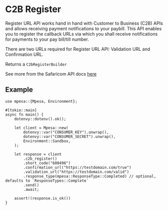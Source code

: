 # C2B Register

Register URL API works hand in hand with Customer to Business (C2B) APIs and allows receiving payment notifications to your paybill. This API enables you to register the callback URLs via which you shall receive notifications for payments to your pay bill/till number.

There are two URLs required for Register URL API: Validation URL and Confirmation URL.

Returns a `C2bRegisterBuilder`

See more from the Safaricom API docs [here](https://developer.safaricom.co.ke/APIs/CustomerToBusinessRegisterURL)

## Example

```rust,no_run
use mpesa::{Mpesa, Environment};

#[tokio::main]
async fn main() {
    dotenvy::dotenv().ok();

    let client = Mpesa::new(
        dotenvy::var("CONSUMER_KEY").unwrap(),
        dotenvy::var("CONSUMER_SECRET").unwrap(),
        Environment::Sandbox,
    );

    let response = client
        .c2b_register()
        .short_code("600496")
        .confirmation_url("https://testdomain.com/true")
        .validation_url("https://testdomain.com/valid")
        .response_type(mpesa::ResponseType::Completed) // optional, defaults to `ResponseTypes::Complete`
        .send()
        .await;

    assert!(response.is_ok())
}
```
